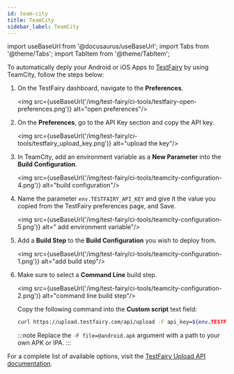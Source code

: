 ```yaml
---
id: team-city
title: TeamCity
sidebar_label: TeamCity
---
```


import useBaseUrl from '@docusaurus/useBaseUrl';
import Tabs from '@theme/Tabs';
import TabItem from '@theme/TabItem';

To automatically deply your Android or iOS Apps to [TestFairy](https://www.testfairy.com/) by using TeamCity, follow the steps below:


1. On the TestFairy dashboard, navigate to the **Preferences**.

   <img src={useBaseUrl('/img/test-fairy/ci-tools/testfairy-open-preferences.png')} alt="open preferences"/>

2. On the **Preferences**, go to the API Key section and copy the API key.

   <img src={useBaseUrl('/img/test-fairy/ci-tools/testfairy_upload_key.png')} alt="upload the key"/>

3. In TeamCity, add an environment variable as a **New Parameter** into the **Build Configuration**.

   <img src={useBaseUrl('/img/test-fairy/ci-tools/teamcity-configuration-4.png')} alt="build configuration"/>

4. Name the parameter `env.TESTFAIRY_API_KEY` and give it the value you copied from the TestFairy preferences page, and Save.

   <img src={useBaseUrl('/img/test-fairy/ci-tools/teamcity-configuration-5.png')} alt=" add environment variable"/>

5. Add a **Build Step** to the **Build Configuration** you wish to deploy from.

   <img src={useBaseUrl('/img/test-fairy/ci-tools/teamcity-configuration-1.png')} alt="add build step"/>

6. Make sure to select a **Command Line** build step.

   <img src={useBaseUrl('/img/test-fairy/ci-tools/teamcity-configuration-2.png')} alt="command line build step"/>

   Copy the following command into the **Custom script** text field:

   ```bash
   curl https://upload.testfairy.com/api/upload -F api_key=${env.TESTFAIRY_API_KEY} -F comment="TeamCity build" -F file=@android.apk
   ```

   :::note
   Replace the `-F file=@android.apk` argument with a path to your own APK or IPA.
   :::

For a complete list of available options, visit the [TestFairy Upload API documentation](/test-fairy/api-reference/upload-api).
